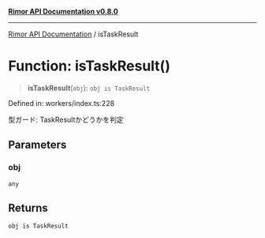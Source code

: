 [**Rimor API Documentation v0.8.0**](../README.md)

***

[Rimor API Documentation](../globals.md) / isTaskResult

# Function: isTaskResult()

> **isTaskResult**(`obj`): `obj is TaskResult`

Defined in: workers/index.ts:228

型ガード: TaskResultかどうかを判定

## Parameters

### obj

`any`

## Returns

`obj is TaskResult`
